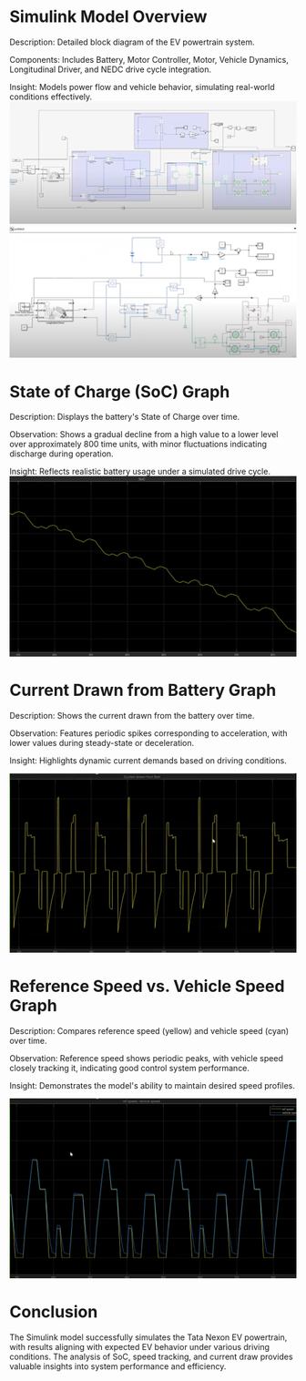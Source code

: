 # Simulink Model Overview

Description: Detailed block diagram of the EV powertrain system.

Components: Includes Battery, Motor Controller, Motor, Vehicle Dynamics, Longitudinal Driver, and NEDC drive cycle integration.

Insight: Models power flow and vehicle behavior, simulating real-world conditions effectively.
![model](<Screenshot 2025-08-04 004824.png>)
![model](<Screenshot 2025-08-04 004646.png>)


# State of Charge (SoC) Graph
Description: Displays the battery's State of Charge over time.

Observation: Shows a gradual decline from a high value to a lower level over approximately 800 time units, with minor fluctuations indicating discharge during operation.

Insight: Reflects realistic battery usage under a simulated drive cycle.
![SOC Curve](<Screenshot 2025-08-04 005005.png>)

# Current Drawn from Battery Graph

Description: Shows the current drawn from the battery over time.

Observation: Features periodic spikes corresponding to acceleration, with lower values during steady-state or deceleration.

Insight: Highlights dynamic current demands based on driving conditions.

![Current Drawn](<Screenshot 2025-08-04 004926.png>)


# Reference Speed vs. Vehicle Speed Graph





Description: Compares reference speed (yellow) and vehicle speed (cyan) over time.



Observation: Reference speed shows periodic peaks, with vehicle speed closely tracking it, indicating good control system performance.



Insight: Demonstrates the model's ability to maintain desired speed profiles.


![Reference speed, vehicle speed](<Screenshot 2025-08-04 004852.png>)


# Conclusion

The Simulink model successfully simulates the Tata Nexon EV powertrain, with results aligning with expected EV behavior under various driving conditions. The analysis of SoC, speed tracking, and current draw provides valuable insights into system performance and efficiency.
